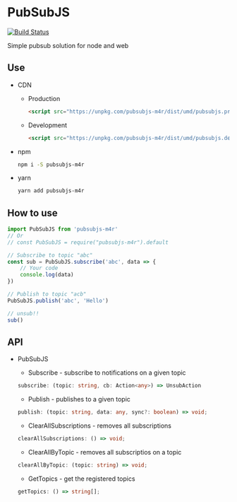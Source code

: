 # PubSubJS

[![Build Status](https://travis-ci.org/M4RC3L05/PubSubJS.svg?branch=master)](https://travis-ci.org/M4RC3L05/PubSubJS)

Simple pubsub solution for node and web

## Use

-   CDN
    -   Production
        ```html
        <script src="https://unpkg.com/pubsubjs-m4r/dist/umd/pubsubjs.prod.js"></script>
        ```
    -   Development
        ```html
        <script src="https://unpkg.com/pubsubjs-m4r/dist/umd/pubsubjs.dev.js"></script>
        ```
-   npm

    ```bash
    npm i -S pubsubjs-m4r
    ```

-   yarn
    ```bash
    yarn add pubsubjs-m4r
    ```

## How to use

```javascript
import PubSubJS from 'pubsubjs-m4r'
// Or
// const PubSubJS = require("pubsubjs-m4r").default

// Subscribe to topic "abc"
const sub = PubSubJS.subscribe('abc', data => {
    // Your code
    console.log(data)
})

// Publish to topic "acb"
PubSubJS.publish('abc', 'Hello')

// unsub!!
sub()
```

## API

-   PubSubJS

    -   Subscribe - subscribe to notifications on a given topic

    ```typescript
    subscribe: (topic: string, cb: Action<any>) => UnsubAction
    ```

    -   Publish - publishes to a given topic

    ```typescript
    publish: (topic: string, data: any, sync?: boolean) => void;

    ```

    -   ClearAllSubscriptions - removes all subscriptions

    ```typescript
    clearAllSubscriptions: () => void;

    ```


    - ClearAllByTopic  - removes all subscriptios on a topic
    ```typescript
    clearAllByTopic: (topic: string) => void;

    ```

    - GetTopics -  get the registered topics
    ```typescript
    getTopics: () => string[];
    ```
